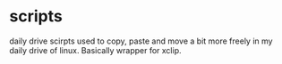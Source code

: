 # scripts
daily drive scirpts used to copy, paste and move a bit more freely in my daily drive of linux. Basically wrapper for xclip.
